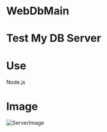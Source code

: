 # WebDbMain

# Test My DB Server

# Use
Node.js

# Image
![ServerImage](https://user-images.githubusercontent.com/27074717/116415864-c7ff4480-a874-11eb-9971-4a21263007b2.PNG)
